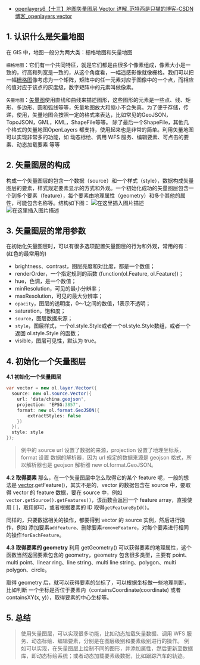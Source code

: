 - [openlayers6【十三】地图矢量图层 Vector 详解_范特西是只猫的博客-CSDN博客_openlayers vector](https://xiehao.blog.csdn.net/article/details/107037647)

## 1. 认识什么是矢量地图

在 GIS 中，地图一般分为两大类：栅格地图和矢量地图

`栅格地图`：它们有一个共同特征，就是它们都是由很多个像素组成，像素大小是一致的，行高和列宽是一致的，从这个角度看，一幅遥感影像就像栅格。我们可以把一幅[栅格图](https://so.csdn.net/so/search?q=栅格图&spm=1001.2101.3001.7020)像考虑为一个矩阵，矩阵中的任一元素对应于图像中的一个点，而相应的值对应于该点的灰度级，数字矩阵中的元素叫做像素。

`矢量地图`：[矢量图](https://so.csdn.net/so/search?q=矢量图&spm=1001.2101.3001.7020)使用直线和曲线来描述图形，这些图形的元素是一些点、线、矩形、多边形、圆和弧线等等，矢量地图放大和缩小不会失真。为了便于存储，传递，使用，矢量地图会按照一定的格式来表达，比如常见的GeoJSON，TopoJSON，GML，KML，ShapeFile等等。 除了最后一个ShapeFile，其他几个格式的矢量地图OpenLayers 都支持，使用起来也是非常的简单。利用矢量地图可以实现非常多的功能，如 动态标绘、调用 WFS 服务、编辑要素、可点击的要素、动态加载要素 等等

## 2. 矢量图层的构成

构成一个矢量图层的包含一个数据（source）和一个样式（style），数据构成矢量图层的要素，样式规定要素显示的方式和外观。一个初始化成功的矢量图层包含一个到多个要素（feature），每个要素由地理属性（geometry）和多个其他的属性，可能包含名称等。结构如下图：
![在这里插入图片描述](https://img-blog.csdnimg.cn/20200630111305774.png?x-oss-process=image/watermark,type_ZmFuZ3poZW5naGVpdGk,shadow_10,text_aHR0cHM6Ly9ibG9nLmNzZG4ubmV0L3FxXzM2NDEwNzk1,size_16,color_FFFFFF,t_70)
![在这里插入图片描述](https://img-blog.csdnimg.cn/20200630111124681.png?x-oss-process=image/watermark,type_ZmFuZ3poZW5naGVpdGk,shadow_10,text_aHR0cHM6Ly9ibG9nLmNzZG4ubmV0L3FxXzM2NDEwNzk1,size_16,color_FFFFFF,t_70)

## 3. 矢量图层的常用参数

在初始化矢量图层时，可以有很多选项配置矢量图层的行为和外观，常用的有：(红色的最常用的)

- brightness、contrast，图层亮度和对比度，都是一个数值；
- renderOrder，一个指定规则的函数 (function(ol.Feature, ol.Feature))；
- hue，色调，是一个数值；
- minResolution，可见的最小分辨率；
- maxResolution，可见的最大分辨率；
- `opacity`，图层的透明度，0～1之间的数值，1表示不透明；
- saturation，饱和度；
- `source`，图层数据来源；
- `style`，图层样式，一个ol.style.Style或者一个ol.style.Style数组，或者一个返回 ol.style.Style 的函数；
- visible，图层可见性，默认为 true。

## 4. 初始化一个矢量图层

**4.1 初始化一个矢量图层**

```csharp
var vector = new ol.layer.Vector({
  source: new ol.source.Vector({
    url: 'data/china.geojson',
    projection: 'EPSG:3857',
    format: new ol.format.GeoJSON({
        extractStyles: false
    })
  }),
  style: style
});
```

> 例中的 source url 设置了数据的来源，projection 设置了地理坐标系，format 设置 数据的解析器，因为 url 规定的数据来源是 geojson 格式，所以解析器也是 geojson 解析器 new ol.format.GeoJSON。

**4.2 取得要素**
那么，在一个矢量图层中怎么取得它的某个 feature 呢，一般的想法是 [vector](https://so.csdn.net/so/search?q=vector&spm=1001.2101.3001.7020).getFeature()，其实不是的，vector 的数据包含在 source 中，要取得 vector 的 feature 数据，要在 source 中，例如 `vector.getSource().getFeatures()`，该函数会返回一个 feature array，直接使用 [ ]，取用即可，或者根据要素的 ID 取得`getFeatureById()`。

同样的，只要数据相关的操作，都要得到 vector 的 source 实例，然后进行操作，例如 添加要素`addFeature`、删除要素`removeFeature`，对每个要素进行相同的操作`forEachFeature`。

**4.3 取得要素的 geometry**
利用 getGeometry() 可以获得要素的地理属性，这个函数当然返回要素包含的 geometry，geometry 包含很多类型，主要有 point、multi point、linear ring、line string、multi line string、polygon、multi polygon、circle。

取得 geometry 后，就可以获得要素的坐标了，可以根据坐标做一些地理判断，比如判断 一个坐标是否位于要素内（containsCoordinate(coordinate) 或者 containsXY(x, y)），取得要素的中心坐标等。

## 5. 总结

> 使用矢量图层，可以实现很多功能，比如动态加载矢量数据、调用 WFS 服务、动态标绘、编辑要素，分别是在图层级别和要素级别进行的操作。 例如可以实现，在矢量图层上绘制不同的图形，并添加属性，然后更新至数据库，即动态标绘系统；或者动态加载要素级数据，比如跟踪汽车的轨迹。